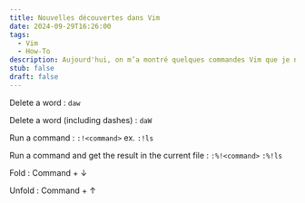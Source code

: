 ```yaml
---
title: Nouvelles découvertes dans Vim
date: 2024-09-29T16:26:00
tags:
  - Vim
  - How-To
description: Aujourd'hui, on m’a montré quelques commandes Vim que je ne connais pas
stub: false
draft: false
---
```


Delete a word : `daw`

Delete a word (including dashes) : `daW`

Run a command : `:!<command>` ex. `:!ls`

Run a command and get the result in the current file :  `:%!<command>` `:%!ls`

Fold : Command + ↓

Unfold : Command + ↑